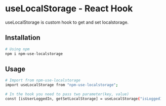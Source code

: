 # useLocalStorage - React Hook
useLocalStorage is custom hook to get and set localstorage.

## Installation 
```bash
# Using npm
npm i npm-use-localstorage
```

## Usage
```bash
# Import from npm-use-localstorage
import useLocalStorage from "npm-use-localstorage";
 
# In the hook you need to pass two parameter(key, value) 
const [isUserLoggedIn, getSetLocalStorage] = useLocalStorage("isLoggedIn", "true");
```
